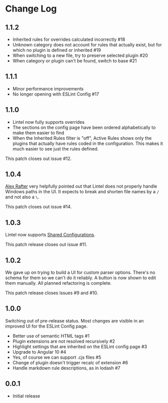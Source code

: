# Change Log

## 1.1.2

* Inherited rules for overrides calculated incorrectly #18
* Unknown category does not account for rules that actually exist, but for which no plugin is defined or inherited #19
* When switching to a new file, try to preserve selected plugin #20
* When category or plugin can't be found, switch to base #21

## 1.1.1

* Minor performance improvements
* No longer opening with ESLint Config #17

## 1.1.0

* Lintel now fully supports overrides
* The sections on the config page have been ordered alphabetically to make them easier to find
* When the Inherited Rules filter is "off", Active Rules shows only the plugins that actually have rules coded in the configuration. This makes it much easier to see just the rules defined.

This patch closes out issue #12.

## 1.0.4

[Alex Rafter](https://github.com/Alex-Rafter) very helpfully pointed out that Lintel does not properly handle Windows paths in the UI. It expects to break and shorten file names by a `/` and not also a `\`.

This patch closes out issue #14.

## 1.0.3

Lintel now supports [Shared Configurations](https://eslint.org/docs/developer-guide/shareable-configs).

This patch release closes out issue #11.

## 1.0.2

We gave up on trying to build a UI for custom parser options. There's no schema for them so we can't do it reliably. A button is now shown to edit them manually. All planned refactoring is complete.

This patch release closes issues #9 and #10.

## 1.0.0

Switching out of pre-release status. Most changes are visible in an improved UI for the ESLint Config page.

* Better use of semantic HTML tags #1
* Plugin extensions are not resolved recursively #2
* Highlight settings that are inherited on the ESLint config page #3
* Upgrade to Angular 10 #4
* Yes, of course we can support .cjs files #5
* Change of plugin doesn't trigger recalc of extension #6
* Handle markdown rule descriptions, as in lodash #7

## 0.0.1

* Initial release
